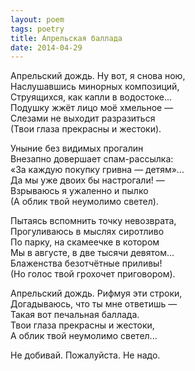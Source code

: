 ```yaml
---
layout: poem
tags: poetry
title: Апрельская баллада
date: 2014-04-29
---
```


Апрельский дождь. Ну вот, я снова ною,<br>
Наслушавшись минорных композиций,<br>
Струящихся, как капли в водостоке...<br>
Подушку жжёт лицо моё хмельное —<br>
Слезами не выходит разразиться<br>
(Твои глаза прекрасны и жестоки).<br>

Уныние без видимых прогалин<br>
Внезапно довершает спам-рассылка:<br>
«За каждую покупку гривна — детям»...<br>
Да мы уже двоих бы настрогали! —<br>
Взрываюсь я ужаленно и пылко<br>
(А облик твой неумолимо светел).<br>

Пытаясь вспомнить точку невозврата,<br>
Прогуливаюсь в мыслях сиротливо<br>
По парку, на скамеечке в котором<br>
Мы в августе, в две тысячи девятом...<br>
Блаженства безотчётные приливы!<br>
(Но голос твой грохочет приговором).<br>

Апрельский дождь. Рифмуя эти строки,<br>
Догадываюсь, что ты мне ответишь —<br>
Такая вот печальная баллада.<br>
Твои глаза прекрасны и жестоки,<br>
А облик твой неумолимо светел...<br>

Не добивай. Пожалуйста. Не надо.
